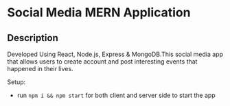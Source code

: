 # Social Media MERN Application

## Description

Developed Using React, Node.js, Express & MongoDB.This social media app that allows users to create account and post interesting events that happened in their lives.


Setup:
- run ```npm i && npm start``` for both client and server side to start the app
